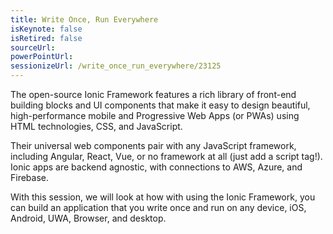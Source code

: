 ```yaml
---
title: Write Once, Run Everywhere
isKeynote: false
isRetired: false
sourceUrl: 
powerPointUrl: 
sessionizeUrl: /write_once_run_everywhere/23125
---
```

The open-source Ionic Framework features a rich library of front-end building blocks and UI components that make it easy to design beautiful, high-performance mobile and Progressive Web Apps (or PWAs) using HTML technologies, CSS, and JavaScript.

Their universal web components pair with any JavaScript framework, including Angular, React, Vue, or no framework at all (just add a script tag!). Ionic apps are backend agnostic, with connections to AWS, Azure, and Firebase.

With this session, we will look at how with using the Ionic Framework, you can build an application that you write once and run on any device, iOS, Android, UWA, Browser, and desktop.
